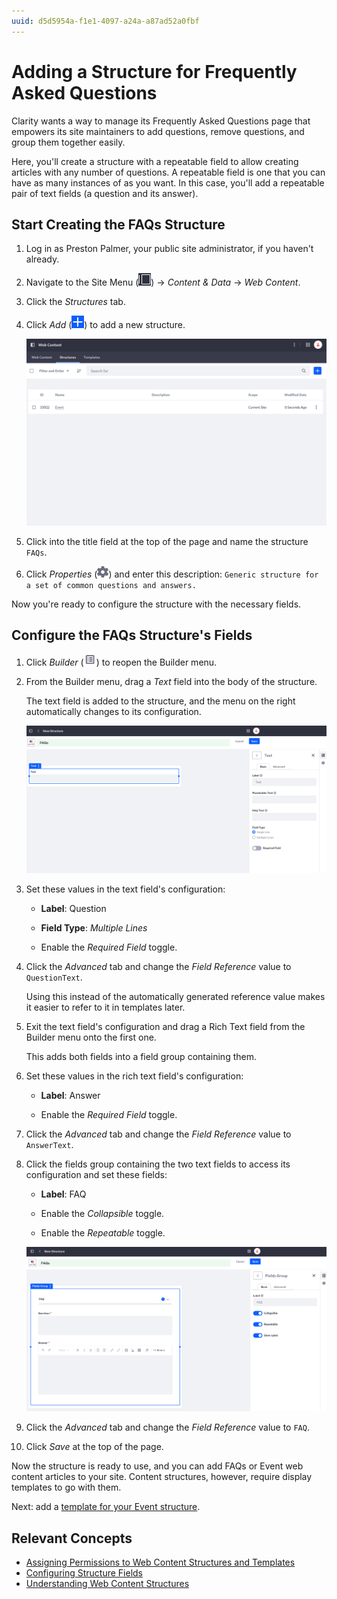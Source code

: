 ```yaml
---
uuid: d5d5954a-f1e1-4097-a24a-a87ad52a0fbf
---
```

# Adding a Structure for Frequently Asked Questions

Clarity wants a way to manage its Frequently Asked Questions page that empowers its site maintainers to add questions, remove questions, and group them together easily.

Here, you'll create a structure with a repeatable field to allow creating articles with any number of questions. A repeatable field is one that you can have as many instances of as you want. In this case, you'll add a repeatable pair of text fields (a question and its answer).

## Start Creating the FAQs Structure

1. Log in as Preston Palmer, your public site administrator, if you haven't already.

1. Navigate to the Site Menu (![Site Menu](../../images/icon-product-menu.png)) &rarr; *Content & Data* &rarr; *Web Content*.

1. Click the *Structures* tab.

1. Click *Add* (![Add icon](../../images/icon-add.png)) to add a new structure.

   ![Add a new structure alongside the Event structure.](./adding-a-structure-for-frequently-asked-questions/images/01.png)

1. Click into the title field at the top of the page and name the structure `FAQs`.

1. Click *Properties* (![Properties icon](../../images/icon-cog3.png)) and enter this description: `Generic structure for a set of common questions and answers.`

Now you're ready to configure the structure with the necessary fields.

## Configure the FAQs Structure's Fields

1. Click *Builder* (![Builder icon](../../images/icon-builder.png)) to reopen the Builder menu.

1. From the Builder menu, drag a *Text* field into the body of the structure.

   The text field is added to the structure, and the menu on the right automatically changes to its configuration.

   ![Adding a new field automatically shows its configuration in the menu on the right.](./adding-a-structure-for-frequently-asked-questions/images/02.png)

1. Set these values in the text field's configuration:

   * **Label**: Question

   * **Field Type**: *Multiple Lines*

   * Enable the *Required Field* toggle.

1. Click the *Advanced* tab and change the *Field Reference* value to `QuestionText`.

   Using this instead of the automatically generated reference value makes it easier to refer to it in templates later.

1. Exit the text field's configuration and drag a Rich Text field from the Builder menu onto the first one.

   This adds both fields into a field group containing them.

1. Set these values in the rich text field's configuration:

   * **Label**: Answer

   * Enable the *Required Field* toggle.

1. Click the *Advanced* tab and change the *Field Reference* value to `AnswerText`.

1. Click the fields group containing the two text fields to access its configuration and set these fields:

   * **Label**: FAQ

   * Enable the *Collapsible* toggle.

   * Enable the *Repeatable* toggle.

   ![The completed FAQs structure has a repeatable field group, for any number of paired questions and answers.](./adding-a-structure-for-frequently-asked-questions/images/03.png)

1. Click the *Advanced* tab and change the *Field Reference* value to `FAQ`.

1. Click *Save* at the top of the page.

Now the structure is ready to use, and you can add FAQs or Event web content articles to your site. Content structures, however, require display templates to go with them.

Next: add a [template for your Event structure](./adding-a-template-to-display-an-event.md).

## Relevant Concepts

* [Assigning Permissions to Web Content Structures and Templates](https://learn.liferay.com/web/guest/w/dxp/content-authoring-and-management/web-content/web-content-structures/assigning-permissions-to-structures-and-templates)
* [Configuring Structure Fields](https://learn.liferay.com/web/guest/w/dxp/content-authoring-and-management/web-content/web-content-structures/configuring-structure-fields)
* [Understanding Web Content Structures](https://learn.liferay.com/web/guest/w/dxp/content-authoring-and-management/web-content/web-content-structures/understanding-web-content-structures)

